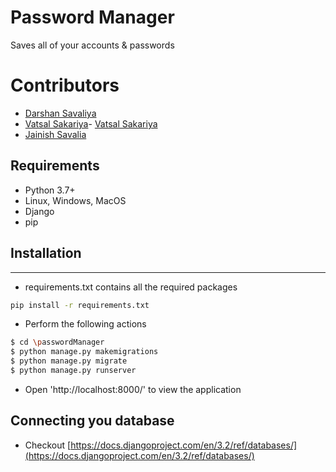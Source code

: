 # Password Manager

Saves all of your accounts &amp; passwords

# Contributors

- [Darshan Savaliya](https://github.com/DarshanSavaliya/)
- [Vatsal Sakariya](https://github.com/vatsal0601)- [Vatsal Sakariya](https://github.com/vatsal0601)
- [Jainish Savalia](https://github.com/Jainish-S/)

## Requirements

- Python 3.7+
- Linux, Windows, MacOS
- Django
- pip

## Installation

---

- requirements.txt contains all the required packages

```bash
pip install -r requirements.txt
```

- Perform the following actions

```bash
$ cd \passwordManager
$ python manage.py makemigrations
$ python manage.py migrate
$ python manage.py runserver
```

- Open 'http://localhost:8000/' to view the application

## Connecting you database

- Checkout [https://docs.djangoproject.com/en/3.2/ref/databases/](https://docs.djangoproject.com/en/3.2/ref/databases/)
